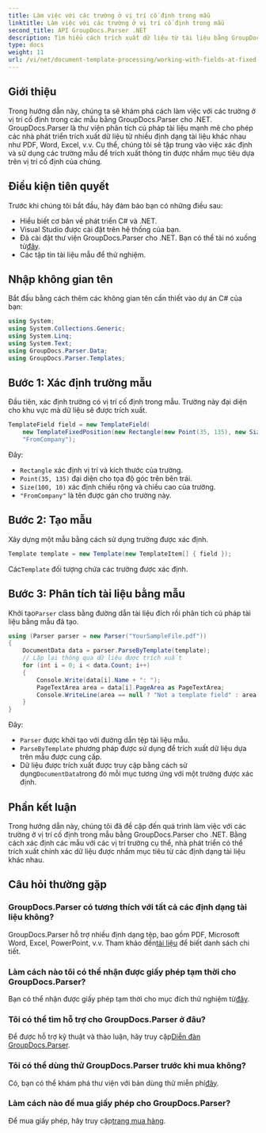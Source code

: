 ```yaml
---
title: Làm việc với các trường ở vị trí cố định trong mẫu
linktitle: Làm việc với các trường ở vị trí cố định trong mẫu
second_title: API GroupDocs.Parser .NET
description: Tìm hiểu cách trích xuất dữ liệu từ tài liệu bằng GroupDocs.Parser cho .NET. Hướng dẫn toàn diện với các ví dụ về mã.
type: docs
weight: 11
url: /vi/net/document-template-processing/working-with-fields-at-fixed-positions-in-templates/
---
```

## Giới thiệu
Trong hướng dẫn này, chúng ta sẽ khám phá cách làm việc với các trường ở vị trí cố định trong các mẫu bằng GroupDocs.Parser cho .NET. GroupDocs.Parser là thư viện phân tích cú pháp tài liệu mạnh mẽ cho phép các nhà phát triển trích xuất dữ liệu từ nhiều định dạng tài liệu khác nhau như PDF, Word, Excel, v.v. Cụ thể, chúng tôi sẽ tập trung vào việc xác định và sử dụng các trường mẫu để trích xuất thông tin được nhắm mục tiêu dựa trên vị trí cố định của chúng.
## Điều kiện tiên quyết
Trước khi chúng tôi bắt đầu, hãy đảm bảo bạn có những điều sau:
- Hiểu biết cơ bản về phát triển C# và .NET.
- Visual Studio được cài đặt trên hệ thống của bạn.
- Đã cài đặt thư viện GroupDocs.Parser cho .NET. Bạn có thể tải nó xuống từ[đây](https://releases.groupdocs.com/parser/net/).
- Các tập tin tài liệu mẫu để thử nghiệm.

## Nhập không gian tên
Bắt đầu bằng cách thêm các không gian tên cần thiết vào dự án C# của bạn:
```csharp
using System;
using System.Collections.Generic;
using System.Linq;
using System.Text;
using GroupDocs.Parser.Data;
using GroupDocs.Parser.Templates;
```
## Bước 1: Xác định trường mẫu
Đầu tiên, xác định trường có vị trí cố định trong mẫu. Trường này đại diện cho khu vực mà dữ liệu sẽ được trích xuất.
```csharp
TemplateField field = new TemplateField(
    new TemplateFixedPosition(new Rectangle(new Point(35, 135), new Size(100, 10))),
    "FromCompany");
```
Đây:
- `Rectangle` xác định vị trí và kích thước của trường.
- `Point(35, 135)` đại diện cho tọa độ góc trên bên trái.
- `Size(100, 10)` xác định chiều rộng và chiều cao của trường.
- `"FromCompany"` là tên được gán cho trường này.
## Bước 2: Tạo mẫu
Xây dựng một mẫu bằng cách sử dụng trường được xác định.
```csharp
Template template = new Template(new TemplateItem[] { field });
```
 Các`Template` đối tượng chứa các trường được xác định.
## Bước 3: Phân tích tài liệu bằng mẫu
 Khởi tạo`Parser` class bằng đường dẫn tài liệu đích rồi phân tích cú pháp tài liệu bằng mẫu đã tạo.
```csharp
using (Parser parser = new Parser("YourSampleFile.pdf"))
{
    DocumentData data = parser.ParseByTemplate(template);
    // Lặp lại thông qua dữ liệu được trích xuất
    for (int i = 0; i < data.Count; i++)
    {
        Console.Write(data[i].Name + ": ");
        PageTextArea area = data[i].PageArea as PageTextArea;
        Console.WriteLine(area == null ? "Not a template field" : area.Text);
    }
}
```
Đây:
- `Parser` được khởi tạo với đường dẫn tệp tài liệu mẫu.
- `ParseByTemplate` phương pháp được sử dụng để trích xuất dữ liệu dựa trên mẫu được cung cấp.
-  Dữ liệu được trích xuất được truy cập bằng cách sử dụng`DocumentData`trong đó mỗi mục tương ứng với một trường được xác định.

## Phần kết luận
Trong hướng dẫn này, chúng tôi đã đề cập đến quá trình làm việc với các trường ở vị trí cố định trong mẫu bằng GroupDocs.Parser cho .NET. Bằng cách xác định các mẫu với các vị trí trường cụ thể, nhà phát triển có thể trích xuất chính xác dữ liệu được nhắm mục tiêu từ các định dạng tài liệu khác nhau.

## Câu hỏi thường gặp
### GroupDocs.Parser có tương thích với tất cả các định dạng tài liệu không?
 GroupDocs.Parser hỗ trợ nhiều định dạng tệp, bao gồm PDF, Microsoft Word, Excel, PowerPoint, v.v. Tham khảo đến[tài liệu](https://reference.groupdocs.com/parser/net/) để biết danh sách chi tiết.
### Làm cách nào tôi có thể nhận được giấy phép tạm thời cho GroupDocs.Parser?
 Bạn có thể nhận được giấy phép tạm thời cho mục đích thử nghiệm từ[đây](https://purchase.groupdocs.com/temporary-license/).
### Tôi có thể tìm hỗ trợ cho GroupDocs.Parser ở đâu?
 Để được hỗ trợ kỹ thuật và thảo luận, hãy truy cập[Diễn đàn GroupDocs.Parser](https://forum.groupdocs.com/c/parser/17).
### Tôi có thể dùng thử GroupDocs.Parser trước khi mua không?
 Có, bạn có thể khám phá thư viện với bản dùng thử miễn phí[đây](https://releases.groupdocs.com/).
### Làm cách nào để mua giấy phép cho GroupDocs.Parser?
 Để mua giấy phép, hãy truy cập[trang mua hàng](https://purchase.groupdocs.com/buy).